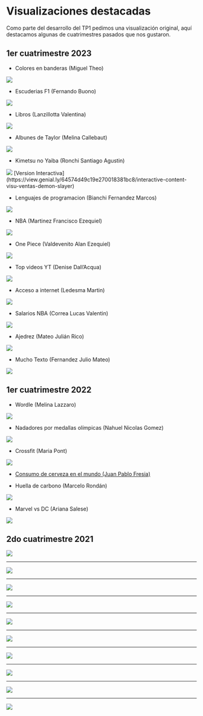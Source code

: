 # Visualizaciones destacadas

Como parte del desarrollo del TP1 pedimos una visualización original, aquí destacamos algunas de cuatrimestres pasados que nos gustaron.

## 1er cuatrimestre 2023

* Colores en banderas (Miguel Theo)
<img src="visus/Screenshot from 2023-09-03 17-15-30.png" />

* Escuderias F1 (Fernando Buono)
<img src="visus/Screenshot from 2023-09-03 17-20-08.png" />

* Libros (Lanzillotta Valentina)
<img src="visus/Screenshot from 2023-09-03 17-20-31.png" />

* Albunes de Taylor (Melina Callebaut)
<img src="visus/Screenshot from 2023-09-03 17-21-04.png" />

* Kimetsu no Yaiba (Ronchi Santiago Agustin)
<img src="visus/Screenshot from 2023-09-03 17-21-28.png" />
[Version Interactiva](https://view.genial.ly/64574d49c19e270018381bc8/interactive-content-visu-ventas-demon-slayer)

* Lenguajes de programacion (Bianchi Fernandez Marcos)
<img src="visus/Screenshot from 2023-09-03 17-21-49.png" />

* NBA (Martinez Francisco Ezequiel)
<img src="visus/Screenshot from 2023-09-03 17-22-16.png" />

* One Piece (Valdevenito Alan Ezequiel)
<img src="visus/Screenshot from 2023-09-03 17-22-45.png" />

* Top videos YT (Denise Dall’Acqua)
<img src="visus/Screenshot from 2023-09-03 17-23-13.png" />

* Acceso a internet (Ledesma Martin)
<img src="visus/Screenshot from 2023-09-03 17-23-31.png" />

* Salarios NBA (Correa Lucas Valentin)
<img src="visus/Screenshot from 2023-09-03 17-24-25.png" />

* Ajedrez (Mateo Julián Rico)
<img src="visus/Screenshot from 2023-09-03 17-24-48.png" />

* Mucho Texto (Fernandez Julio Mateo)
<img src="visus/Screenshot from 2023-09-03 17-25-10.png" />


## 1er cuatrimestre 2022

* Wordle (Melina Lazzaro)
<img src="visus/wordle.png" />

* Nadadores por medallas olímpicas (Nahuel Nicolas Gomez)
<img src="visus/nadadores.png" />

* Crossfit (Maria Pont)
<img src="visus/crossfit.png" />

* [Consumo de cerveza en el mundo (Juan Pablo Fresia)](https://www.youtube.com/watch?v=7FeheVsOiiQ)

* Huella de carbono (Marcelo Rondán)
<img src="visus/huella_carbono.png" />

* Marvel vs DC (Ariana Salese)
<img src="visus/marvel_dc.png" />


## 2do cuatrimestre 2021


<img src="visus/basura.png" />

<hr>

<img src="visus/f1_top_win_ratio.png" />

<hr>

<img src="visus/velocidades.png" />

<hr>

<img src="visus/videogames_tetris.png" />

<hr>

<img src="visus/mario_kart.png" />

<hr>

<img src="visus/dota_2.png" />

<hr>

<img src="visus/messi.png" />

<hr>

<img src="visus/record_messi.png" />

<hr>

<img src="visus/river_boca.png" />

<hr>

<img src="visus/titulos_1ra_division.png" />
